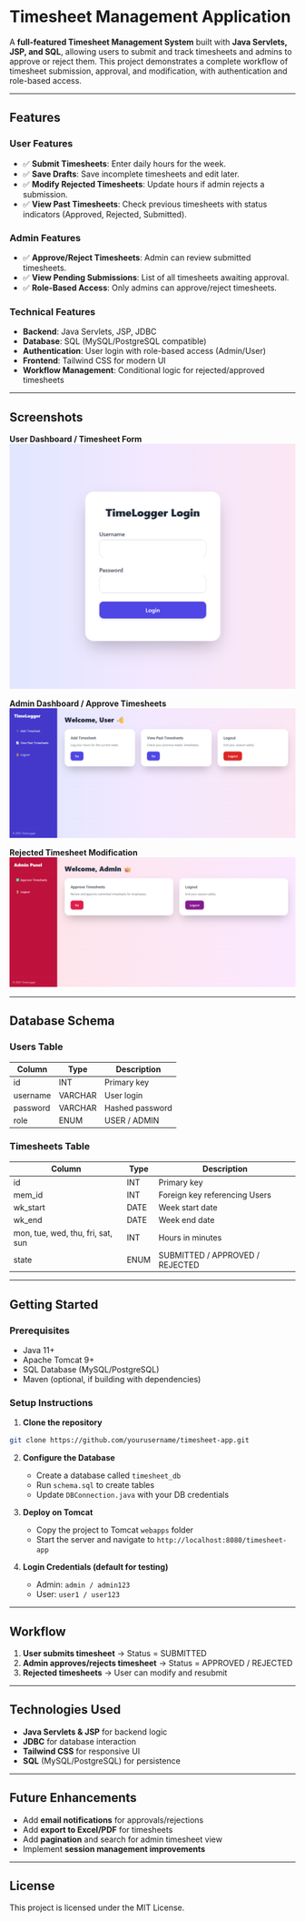 # Timesheet Management Application

A **full-featured Timesheet Management System** built with **Java Servlets, JSP, and SQL**, allowing users to submit and track timesheets and admins to approve or reject them. This project demonstrates a complete workflow of timesheet submission, approval, and modification, with authentication and role-based access.  

---

## Features

### User Features
- ✅ **Submit Timesheets**: Enter daily hours for the week.  
- ✅ **Save Drafts**: Save incomplete timesheets and edit later.  
- ✅ **Modify Rejected Timesheets**: Update hours if admin rejects a submission.  
- ✅ **View Past Timesheets**: Check previous timesheets with status indicators (Approved, Rejected, Submitted).  

### Admin Features
- ✅ **Approve/Reject Timesheets**: Admin can review submitted timesheets.  
- ✅ **View Pending Submissions**: List of all timesheets awaiting approval.  
- ✅ **Role-Based Access**: Only admins can approve/reject timesheets.  

### Technical Features
- **Backend**: Java Servlets, JSP, JDBC  
- **Database**: SQL (MySQL/PostgreSQL compatible)  
- **Authentication**: User login with role-based access (Admin/User)  
- **Frontend**: Tailwind CSS for modern UI  
- **Workflow Management**: Conditional logic for rejected/approved timesheets  

---

## Screenshots

**User Dashboard / Timesheet Form**  
![Login Screen](screens/1.png)  

**Admin Dashboard / Approve Timesheets**  
![User Dashboard](screens/2.png)  

**Rejected Timesheet Modification**  
![Admin Dashboard](screens/5.png)  

---

## Database Schema

### Users Table
| Column      | Type        | Description                  |
|------------|------------|------------------------------|
| id         | INT        | Primary key                  |
| username   | VARCHAR    | User login                   |
| password   | VARCHAR    | Hashed password              |
| role       | ENUM       | USER / ADMIN                 |

### Timesheets Table
| Column      | Type        | Description                        |
|------------|------------|------------------------------------|
| id         | INT        | Primary key                        |
| mem_id     | INT        | Foreign key referencing Users       |
| wk_start   | DATE       | Week start date                     |
| wk_end     | DATE       | Week end date                       |
| mon, tue, wed, thu, fri, sat, sun | INT | Hours in minutes                  |
| state      | ENUM       | SUBMITTED / APPROVED / REJECTED    |

---

## Getting Started

### Prerequisites
- Java 11+  
- Apache Tomcat 9+  
- SQL Database (MySQL/PostgreSQL)  
- Maven (optional, if building with dependencies)  

### Setup Instructions
1. **Clone the repository**  
```bash
git clone https://github.com/yourusername/timesheet-app.git
```

2. **Configure the Database**  
   - Create a database called `timesheet_db`  
   - Run `schema.sql` to create tables  
   - Update `DBConnection.java` with your DB credentials  

3. **Deploy on Tomcat**  
   - Copy the project to Tomcat `webapps` folder  
   - Start the server and navigate to `http://localhost:8080/timesheet-app`  

4. **Login Credentials (default for testing)**  
   - Admin: `admin / admin123`  
   - User: `user1 / user123`  

---

## Workflow

1. **User submits timesheet** → Status = SUBMITTED  
2. **Admin approves/rejects timesheet** → Status = APPROVED / REJECTED  
3. **Rejected timesheets** → User can modify and resubmit  

---

## Technologies Used
- **Java Servlets & JSP** for backend logic  
- **JDBC** for database interaction  
- **Tailwind CSS** for responsive UI  
- **SQL** (MySQL/PostgreSQL) for persistence  

---

## Future Enhancements
- Add **email notifications** for approvals/rejections  
- Add **export to Excel/PDF** for timesheets  
- Add **pagination** and search for admin timesheet view  
- Implement **session management improvements**  

---

## License
This project is licensed under the MIT License.

